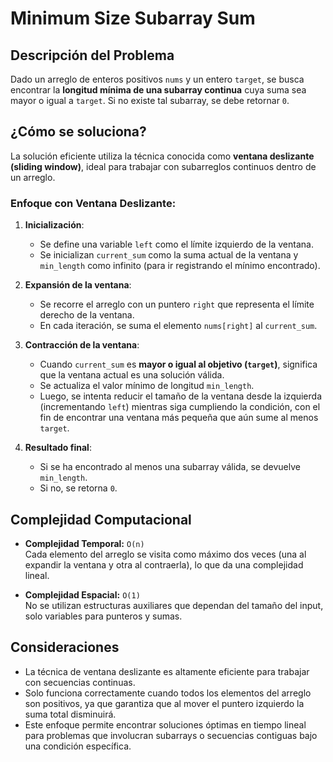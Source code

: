 # Minimum Size Subarray Sum

## Descripción del Problema

Dado un arreglo de enteros positivos `nums` y un entero `target`, se busca encontrar la **longitud mínima de una subarray continua** cuya suma sea mayor o igual a `target`. Si no existe tal subarray, se debe retornar `0`.

## ¿Cómo se soluciona?

La solución eficiente utiliza la técnica conocida como **ventana deslizante (sliding window)**, ideal para trabajar con subarreglos continuos dentro de un arreglo.

### Enfoque con Ventana Deslizante:

1. **Inicialización**:
   - Se define una variable `left` como el límite izquierdo de la ventana.
   - Se inicializan `current_sum` como la suma actual de la ventana y `min_length` como infinito (para ir registrando el mínimo encontrado).

2. **Expansión de la ventana**:
   - Se recorre el arreglo con un puntero `right` que representa el límite derecho de la ventana.
   - En cada iteración, se suma el elemento `nums[right]` al `current_sum`.

3. **Contracción de la ventana**:
   - Cuando `current_sum` es **mayor o igual al objetivo (`target`)**, significa que la ventana actual es una solución válida.
   - Se actualiza el valor mínimo de longitud `min_length`.
   - Luego, se intenta reducir el tamaño de la ventana desde la izquierda (incrementando `left`) mientras siga cumpliendo la condición, con el fin de encontrar una ventana más pequeña que aún sume al menos `target`.

4. **Resultado final**:
   - Si se ha encontrado al menos una subarray válida, se devuelve `min_length`.
   - Si no, se retorna `0`.

## Complejidad Computacional

- **Complejidad Temporal:** `O(n)`  
  Cada elemento del arreglo se visita como máximo dos veces (una al expandir la ventana y otra al contraerla), lo que da una complejidad lineal.

- **Complejidad Espacial:** `O(1)`  
  No se utilizan estructuras auxiliares que dependan del tamaño del input, solo variables para punteros y sumas.

## Consideraciones

- La técnica de ventana deslizante es altamente eficiente para trabajar con secuencias continuas.
- Solo funciona correctamente cuando todos los elementos del arreglo son positivos, ya que garantiza que al mover el puntero izquierdo la suma total disminuirá.
- Este enfoque permite encontrar soluciones óptimas en tiempo lineal para problemas que involucran subarrays o secuencias contiguas bajo una condición específica.

